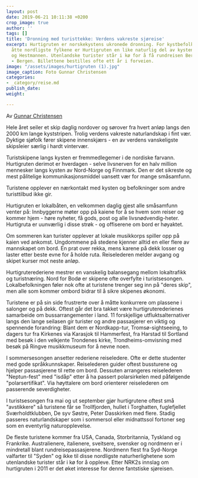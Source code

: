 ```yaml
---
layout: post
date: 2019-06-21 10:11:38 +0200
crop_image: true
author: ''
tags: []
title: 'Dronning med turisttekke: Verdens vakreste sjøreise'
excerpt: Hurtigruten er norskekystens ukronede dronning. For kystbefolkningen i de
  åtte nordligste fylkene er Hurtigruten en like naturlig del av kysten som Lofotveggen
  og Hestmannen. Utenlandske turister står i kø for å få rundreisen Bergen - Kirkenes
  - Bergen. Billettene bestilles ofte ett år i forveien.
image: "/assets/images/hurtigruten (1).jpg"
image_caption: Foto Gunnar Christensen
categories:
- _category/reise.md
publish_date: 
weight: 

---
```

Av [Gunnar Christensen](http://www.helping.no/gunnar.htm)

Hele året seiler et skip daglig nordover og sørover fra hvert anløp langs den 2000 km lange kyststripen. Trolig verdens vakreste naturlandskap i fint vær. Dyktige sjøfolk fører skipene innenskjærs - en av verdens vanskeligste skipsleier særlig i hardt vintervær.

Turistskipene langs kysten er fremmedlegemer i de nordiske farvann. Hurtigruten derimot er hverdagen - selve livsnerven for en halv million mennesker langs kysten av Nord-Norge og Finnmark. Den er det sikreste og mest pålitelige kommunikasjonsmiddel uansett vær for mange småsamfunn.

Turistene opplever en nærkontakt med kysten og befolkninger som andre turisttilbud ikke gir.

Hurtigruten er lokalbåten, en velkommen daglig gjest alle småsamfunn venter på: Innbyggerne møter opp på kaiene for å se hvem som reiser og kommer hjem - høre nyheter, få gods, post og alle livsnødvendig-heter. Hurtigruta er uunværlig i disse strøk - og offiserene om bord er høyaktet.

Om sommeren kan turister opplever at lokale musikkorps spiller opp på kaien ved ankomst. Ungdommene på stedene kjenner alltid en eller flere av mannskapet om bord. En prat over rekka, mens karene på dekk losser og laster etter beste evne for å holde ruta. Reiselederen melder avgang og skipet kurser mot neste anløp.

Hurtigruterederiene mestrer en vanskelig balansegang mellom lokaltrafikk og turistnæring. Nord for Bodø er skipene ofte overfylte i turistsesongen. Lokalbefolkningen føler nok ofte at turistene trenger seg inn på "deres skip", men alle som kommer ombord bidrar til å sikre skipenes økonomi.

Turistene er på sin side frustrerte over å måtte konkurrere om plassene i salonger og på dekk. Oftest går det bra takket være hurtigruterederienes samarbeide om bussarrangementer i land. 11 forskjellige utfluktsalternativer langs den lange seilasen gir turister og andre passasjerer en viktig og spennende forandring: Blant dem er Nordkapp-tur, Tromsø-sightseeing, to dagers tur fra Kirkenes via Karasjok til Hammerfest, fra Harstad til Sortland med besøk i den velkjente Trondenes kirke, Trondheims-omvisning med besøk på Ringve musikkmuseum for å nevne noen.

I sommersesongen ansetter rederiene reiseledere. Ofte er dette studenter med gode språkkunnskaper. Reiselederen guider oftest bussturene og hjelper passasjerene til rette om bord. Dessuten arrangeres reiselederen "Neptun-fest" med "isdåp" etter å ha passert polarsirkelen med påfølgende "polarsertifikat". Via høyttalere om bord orienterer reiselederen om passerende severdigheter.

I turistsesongen fra mai og ut september gjør hurtigrutene oftest små "avstikkere" så turistene får se Trollfjorden, hullet i Torghatten, fuglefjellet Sværholdtklubben, De syv Søstre, Peter Dasskirken med flere. Stadig passeres naturlandskaper som i sommersol eller midnattssol fortoner seg som en eventyrlig naturopplevelse.

De fleste turistene kommer fra USA, Canada, Storbritannia, Tyskland og Frankrike. Australienere, italienere, sveitsere, svensker og nordmenn er i mindretall blant rundreisepassasjerene. Nordmenn flest fra Syd-Norge valfarter til "Syden" og ikke til disse nordligste naturherlighetene som utenlandske turister står i kø for å oppleve. Etter NRK2s innslag om hurtigruten i 2011 er det øket interesse for denne fantstiske sjøreisen.